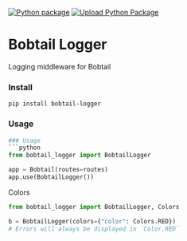 [![Python package](https://github.com/joegasewicz/bobtail-logger/actions/workflows/python-package.yml/badge.svg)](https://github.com/joegasewicz/bobtail-logger/actions/workflows/python-package.yml)
[![Upload Python Package](https://github.com/joegasewicz/bobtail-logger/actions/workflows/python-publish.yml/badge.svg)](https://github.com/joegasewicz/bobtail-logger/actions/workflows/python-publish.yml)
# Bobtail Logger
Logging middleware for Bobtail

### Install
```
pip install bobtail-logger
```

### Usage
```python
### Usage
```python
from bobtail_logger import BobtailLogger

app = Bobtail(routes=routes)
app.use(BobtailLogger())

```

Colors
```python
from bobtail_logger import BobtailLogger, Colors

b = BobtailLogger(colors={"color": Colors.RED})
# Errors will always be displayed in `Color.RED`
```